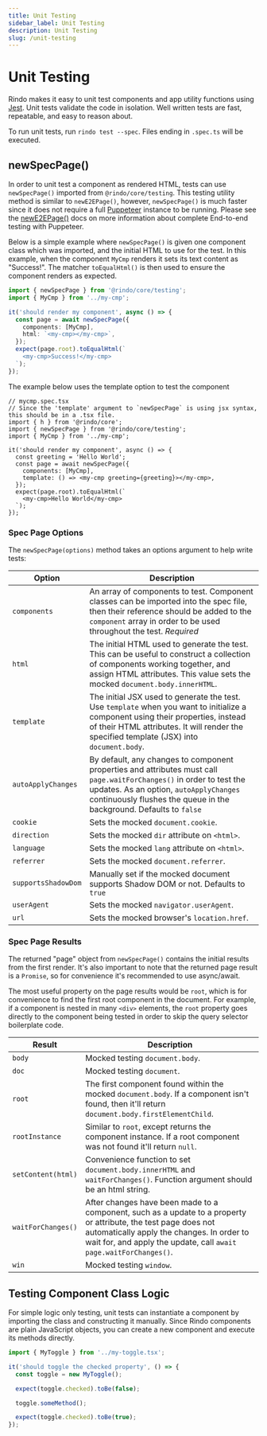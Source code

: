 ```yaml
---
title: Unit Testing
sidebar_label: Unit Testing
description: Unit Testing
slug: /unit-testing
---
```


# Unit Testing

Rindo makes it easy to unit test components and app utility functions using [Jest](https://jestjs.io/). Unit tests validate the code in isolation. Well written tests are fast, repeatable, and easy to reason about.

To run unit tests, run `rindo test --spec`. Files ending in `.spec.ts` will be executed.

## newSpecPage()

In order to unit test a component as rendered HTML, tests can use `newSpecPage()` imported from `@rindo/core/testing`. This testing utility method is similar to `newE2EPage()`, however, `newSpecPage()` is much faster since it does not require a full [Puppeteer](https://pptr.dev/) instance to be running. Please see the [newE2EPage()](./e2e-testing.md) docs on more information about complete End-to-end testing with Puppeteer.

Below is a simple example where `newSpecPage()` is given one component class which was imported, and the initial HTML to use for the test. In this example, when the component `MyCmp` renders it sets its text content as "Success!". The matcher `toEqualHtml()` is then used to ensure the component renders as expected.

```typescript
import { newSpecPage } from '@rindo/core/testing';
import { MyCmp } from '../my-cmp';

it('should render my component', async () => {
  const page = await newSpecPage({
    components: [MyCmp],
    html: `<my-cmp></my-cmp>`,
  });
  expect(page.root).toEqualHtml(`
    <my-cmp>Success!</my-cmp>
  `);
});
```

The example below uses the template option to test the component

```tsx
// mycmp.spec.tsx
// Since the 'template' argument to `newSpecPage` is using jsx syntax, this should be in a .tsx file.
import { h } from '@rindo/core';
import { newSpecPage } from '@rindo/core/testing';
import { MyCmp } from '../my-cmp';

it('should render my component', async () => {
  const greeting = 'Hello World';
  const page = await newSpecPage({
    components: [MyCmp],
    template: () => <my-cmp greeting={greeting}></my-cmp>,
  });
  expect(page.root).toEqualHtml(`
    <my-cmp>Hello World</my-cmp>
  `);
});
```

### Spec Page Options

The `newSpecPage(options)` method takes an options argument to help write tests:

| Option              | Description                                                                                                                                                                                                                           |
| ------------------- | ------------------------------------------------------------------------------------------------------------------------------------------------------------------------------------------------------------------------------------- |
| `components`        | An array of components to test. Component classes can be imported into the spec file, then their reference should be added to the `component` array in order to be used throughout the test. _Required_                               |
| `html`              | The initial HTML used to generate the test. This can be useful to construct a collection of components working together, and assign HTML attributes. This value sets the mocked `document.body.innerHTML`.                            |
| `template`          | The initial JSX used to generate the test. Use `template` when you want to initialize a component using their properties, instead of their HTML attributes. It will render the specified template (JSX) into `document.body`.         |
| `autoApplyChanges`  | By default, any changes to component properties and attributes must call `page.waitForChanges()` in order to test the updates. As an option, `autoApplyChanges` continuously flushes the queue in the background. Defaults to `false` |
| `cookie`            | Sets the mocked `document.cookie`.                                                                                                                                                                                                    |
| `direction`         | Sets the mocked `dir` attribute on `<html>`.                                                                                                                                                                                          |
| `language`          | Sets the mocked `lang` attribute on `<html>`.                                                                                                                                                                                         |
| `referrer`          | Sets the mocked `document.referrer`.                                                                                                                                                                                                  |
| `supportsShadowDom` | Manually set if the mocked document supports Shadow DOM or not. Defaults to `true`                                                                                                                                                    |
| `userAgent`         | Sets the mocked `navigator.userAgent`.                                                                                                                                                                                                |
| `url`               | Sets the mocked browser's `location.href`.                                                                                                                                                                                            |

### Spec Page Results

The returned "page" object from `newSpecPage()` contains the initial results from the first render. It's also important to note that the returned page result is a `Promise`, so for convenience it's recommended to use async/await.

The most useful property on the page results would be `root`, which is for convenience to find the first root component in the document. For example, if a component is nested in many `<div>` elements, the `root` property goes directly to the component being tested in order to skip the query selector boilerplate code.

| Result             | Description                                                                                                                                                                                                                       |
| ------------------ | --------------------------------------------------------------------------------------------------------------------------------------------------------------------------------------------------------------------------------- |
| `body`             | Mocked testing `document.body`.                                                                                                                                                                                                   |
| `doc`              | Mocked testing `document`.                                                                                                                                                                                                        |
| `root`             | The first component found within the mocked `document.body`. If a component isn't found, then it'll return `document.body.firstElementChild`.                                                                                     |
| `rootInstance`     | Similar to `root`, except returns the component instance. If a root component was not found it'll return `null`.                                                                                                                  |
| `setContent(html)` | Convenience function to set `document.body.innerHTML` and `waitForChanges()`. Function argument should be an html string.                                                                                                         |
| `waitForChanges()` | After changes have been made to a component, such as a update to a property or attribute, the test page does not automatically apply the changes. In order to wait for, and apply the update, call `await page.waitForChanges()`. |
| `win`              | Mocked testing `window`.                                                                                                                                                                                                          |

## Testing Component Class Logic

For simple logic only testing, unit tests can instantiate a component by importing the class and constructing it manually. Since Rindo components are plain JavaScript objects, you can create a new component and execute its methods directly.

```typescript
import { MyToggle } from '../my-toggle.tsx';

it('should toggle the checked property', () => {
  const toggle = new MyToggle();

  expect(toggle.checked).toBe(false);

  toggle.someMethod();

  expect(toggle.checked).toBe(true);
});
```
